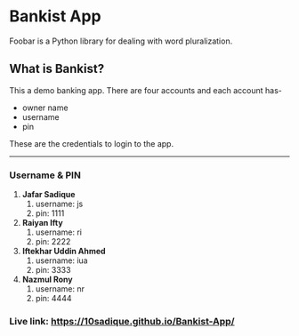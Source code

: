 # Bankist App

Foobar is a Python library for dealing with word pluralization.

## What is Bankist?

<p>This a demo banking app. There are four accounts and each account has-</p>

-   owner name
-   username
-   pin

<p>These are the credentials to login to the app.</p>

<hr>

### Username & PIN

<ol>
  <li><b>Jafar Sadique</b>
      <ol>
        <li>username: js</li>
        <li>pin: 1111</li>
      </ol>
  </li>
  <li><b>Raiyan Ifty</b>
      <ol>
        <li>username: ri</li>
        <li>pin: 2222</li>
      </ol>
  </li>
  <li><b>Iftekhar Uddin Ahmed</b>
      <ol>
        <li>username: iua</li>
        <li>pin: 3333</li>
      </ol>
  </li>
  <li><b>Nazmul Rony</b>
      <ol>
        <li>username: nr</li>
        <li>pin: 4444</li>
      </ol>
  </li>
</ol>

### Live link: https://10sadique.github.io/Bankist-App/
